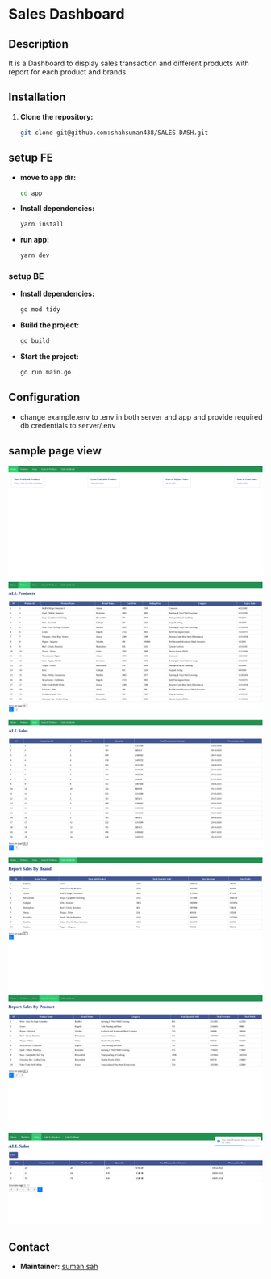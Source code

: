 # Sales Dashboard

## Description

It is a Dashboard to display sales transaction and different products with report for each product and brands

## Installation

1. **Clone the repository:**

    ```bash
    git clone git@github.com:shahsuman438/SALES-DASH.git
    ```


## setup FE


- **move to app dir:**
    ```bash
    cd app

- **Install dependencies:**

    ```bash
    yarn install

- **run app:**

    ```bash
    yarn dev
    

### setup BE

- **Install dependencies:**

    ```bash
    go mod tidy
    ```

- **Build the project:**

    ```bash
    go build
    ```
- **Start the project:**

    ```bash
    go run main.go
    ```


## Configuration

- change example.env to .env in both server and app and provide required db credentials to server/.env


## sample page view

![Dash board](/sampleImages/dashboard.png)
![All Product](/sampleImages/allproduct.png)
![All Sales](/sampleImages/allsales.png)
![Report by brand](/sampleImages/reportbybrand.png)
![Report by product](/sampleImages/reportbyproduct.png)
![Notification](/sampleImages/salesNotification.png)

## Contact

- **Maintainer:** [suman sah](mailto:shahsuman438@gmail.com)

